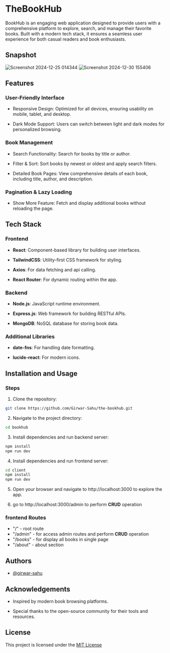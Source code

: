 
# TheBookHub

BookHub is an engaging web application designed to provide users with a comprehensive platform to explore, search, and manage their favorite books. Built with a modern tech stack, it ensures a seamless user experience for both casual readers and book enthusiasts.

## Snapshot
![Screenshot 2024-12-25 014344](https://github.com/user-attachments/assets/15485175-4701-435f-b453-412b55fe359c)
![Screenshot 2024-12-30 155406](https://github.com/user-attachments/assets/d87bff34-e701-4ac3-86f5-6ec5892bf257)



## Features

### User-Friendly Interface

- Responsive Design: Optimized for all devices, ensuring usability on mobile, tablet, and desktop.

- Dark Mode Support: Users can switch between light and dark modes for personalized browsing.

### Book Management

- Search Functionality: Search for books by title or author.

- Filter & Sort: Sort books by newest or oldest and apply search filters.

- Detailed Book Pages: View comprehensive details of each book, including title, author, and description.

### Pagination & Lazy Loading

- Show More Feature: Fetch and display additional books without reloading the page.


## Tech Stack

### Frontend

- **React**: Component-based library for building user interfaces.

- **TailwindCSS**: Utility-first CSS framework for styling.

- **Axios**: For data fetching and api calling.

- **React Router**: For dynamic routing within the app.

### Backend

- **Node.js**: JavaScript runtime environment.

- **Express.js**: Web framework for building RESTful APIs.

- **MongoDB**: NoSQL database for storing book data.

### Additional Libraries

- **date-fns**: For handling date formatting.

- **lucide-react**: For modern icons.
## Installation and Usage

### Steps
1. Clone the repository:
```bash
git clone https://github.com/Girwar-Sahu/the-bookhub.git
```
2. Navigate to the project directory:
```bash
cd bookhub
```
3. Install dependencies and run backend server:
```bash
npm install
npm run dev
```
4. Install dependencies and run frontend server:
```bash
cd client
npm install
npm run dev
```
5. Open your browser and navigate to http://localhost:3000 to explore the app.

6. go to http://localhost:3000/admin to perform **CRUD** operation

### frontend Routes

- "/" - root route
- "/admin" - for access admin routes and perform **CRUD** operation
- "/books" - for display all books in single page
- "/about" - about section 


## Authors

- [@girwar-sahu](https://www.github.com/girwar-sahu)


## Acknowledgements

- Inspired by modern book browsing platforms.

- Special thanks to the open-source community for their tools and resources.

## License

 This project is licensed under the [MIT License](https://choosealicense.com/licenses/mit/)

